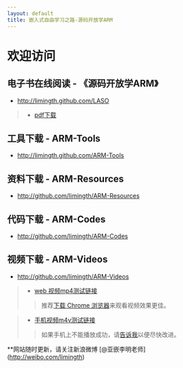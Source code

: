 ```yaml
---
layout: default
title: 嵌入式自由学习之路-源码开放学ARM
---
```


# 欢迎访问 

## 电子书在线阅读 - 《源码开放学ARM》      
+ <http://limingth.github.com/LASO>    
>- [pdf下载](LASO/LASO.zh.pdf)  

## 工具下载 - ARM-Tools   
+ <http://limingth.github.com/ARM-Tools>

## 资料下载 - ARM-Resources  
+ <http://github.com/limingth/ARM-Resources>

## 代码下载 - ARM-Codes   
+ <http://github.com/limingth/ARM-Codes>

## 视频下载 - ARM-Videos   
+ <http://github.com/limingth/ARM-Videos>

>- [web 视频mp4测试链接](http://limingth.github.com/ARM-Videos/video-demo/test-mp4.html)    
>> 推荐[下载 Chrome 浏览器](http://www.google.com/chrome)来观看视频效果更佳。

>- [手机视频m4v测试链接](http://limingth.github.com/ARM-Videos/video-demo2/test-m4v.html)   
>> 如果手机上不能播放成功，请[告诉我](mailto:2372614758@qq.com)以便尽快改进。



**网站随时更新，请关注新浪微博 [@亚嵌李明老师] (http://weibo.com/limingth)
